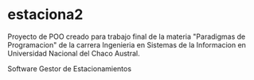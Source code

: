 # estaciona2
Proyecto de POO creado para trabajo final de la materia "Paradigmas de Programacion" de la carrera Ingenieria en Sistemas de la Informacion en Universidad Nacional del Chaco Austral.

Software Gestor de Estacionamientos
